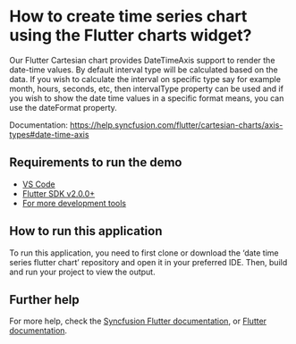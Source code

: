# How to create time series chart using the Flutter charts widget?

Our Flutter Cartesian chart provides DateTimeAxis support to render the date-time values. By default interval type will be calculated based on the data. If you wish to calculate the interval on specific type say for example month, hours, seconds, etc, then intervalType property can be used and if you wish to show the date time values in a specific format means, you can use the dateFormat property.

Documentation: https://help.syncfusion.com/flutter/cartesian-charts/axis-types#date-time-axis 

## Requirements to run the demo
* [VS Code](https://code.visualstudio.com/download)
* [Flutter SDK v2.0.0+](https://flutter.dev/docs/development/tools/sdk/overview)
* [For more development tools](https://flutter.dev/docs/development/tools/devtools/overview)

## How to run this application
To run this application, you need to first clone or download the ‘date time series flutter chart’ repository and open it in your preferred IDE. Then, build and run your project to view the output.

## Further help
For more help, check the [Syncfusion Flutter documentation](https://help.syncfusion.com/flutter/introduction/overview), or
 [Flutter documentation](https://flutter.dev/docs/get-started/install).
